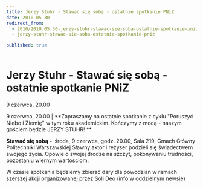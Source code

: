 ```yaml
---
title: Jerzy Stuhr - Stawać się sobą - ostatnie spotkanie PNiZ
date: 2010-05-30
redirect_from: 
  - 2010/2010.05.30-jerzy-stuhr-stawac-sie-soba-ostatnie-spotkanie-pniz
  - jerzy-stuhr-stawac-sie-soba-ostatnie-spotkanie-pniz

published: true
---
```




# Jerzy Stuhr - Stawać się sobą - ostatnie spotkanie PNiZ

<time>9 czerwca, 20.00</time>

9 czerwca, 20.00 | 
**Zapraszamy na ostatnie spotkanie z cyklu "Poruszyć Niebo i Ziemię" w tym roku akademickim. Kończymy&nbsp;z mocą - naszym gościem będzie JERZY STUHR!
**

**Stawać się sobą&nbsp;-&nbsp;** środa, 9 czerwca, godz. 20.00, Sala 219, Gmach Główny Politechniki Warszawskiej
Sławny aktor i 
reżyser podzieli się świadectwem swojego życia. Opowie o swojej drodze na szczyt, pokonywaniu trudności, pozostaniu wiernym wartościom. 

W czasie spotkania będziemy zbierać dary dla powodzian w ramach szerszej akcji organizowanej przez Soli Deo (info w oddzielnym newsie)


<!--CONTENT FROM OLD SERVER (jos before 2013): 9 czerwca, 20.00 | 
**Zapraszamy na ostatnie spotkanie z cyklu "Poruszyć Niebo i Ziemię" w tym roku akademickim. Kończymy&nbsp;z mocą - naszym gościem będzie JERZY STUHR!
**

**Stawać się sobą&nbsp;-&nbsp;** środa, 9 czerwca, godz. 20.00, Sala 219, Gmach Główny Politechniki Warszawskiej
Sławny aktor i reżyser podzieli się świadectwem swojego życia. Opowie o swojej drodze na szczyt, pokonywaniu trudności, pozostaniu wiernym wartościom. 

W czasie spotkania będziemy zbierać dary dla powodzian w ramach szerszej akcji organizowanej przez Soli Deo (info w oddzielnym newsie)
                           
-->

<!--{{json:{"created_date":"2010-05-30 13:11:08","publish_down":"0000-00-00 00:00:00","id":"937"}}}-->